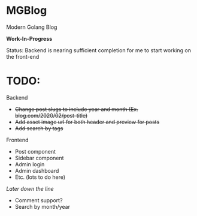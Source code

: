 # MGBlog
Modern Golang Blog

**Work-In-Progress**

Status:
Backend is nearing sufficient completion for me to start working on the front-end

# TODO:
Backend
- ~~Change post slugs to include year and month (Ex. blog.com/2020/02/post-title)~~
- ~~Add asset image url for both header and preview for posts~~
- ~~Add search by tags~~

Frontend
- Post component
- Sidebar component
- Admin login
- Admin dashboard
- Etc. (lots to do here)

*Later down the line*
- Comment support?
- Search by month/year
